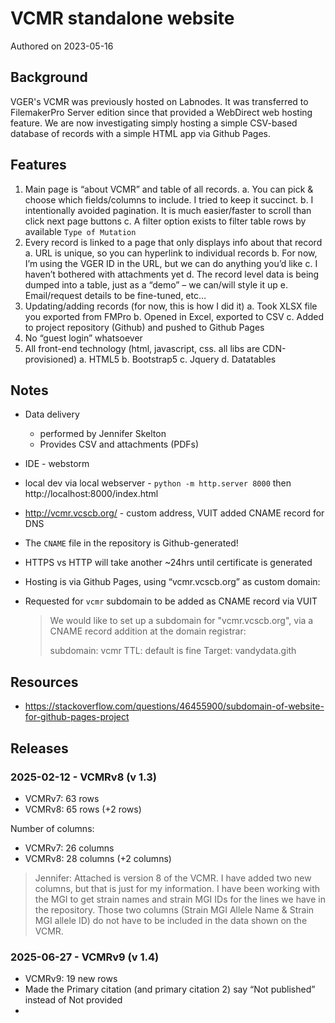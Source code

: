 # VCMR standalone website

Authored on 2023-05-16

## Background

VGER's VCMR was previously hosted on Labnodes. It was transferred to FilemakerPro Server edition since that provided a WebDirect web hosting feature. We are now investigating simply hosting a simple CSV-based database of records with a simple HTML app via Github Pages.

## Features

1. Main page is “about VCMR” and table of all records. 
   a.	You can pick & choose which fields/columns to include. I tried to keep it succinct.
   b.	I intentionally avoided pagination. It is much easier/faster to scroll than click next page buttons
   c. A filter option exists to filter table rows by available `Type of Mutation`
2. Every record is linked to a page that only displays info about that record
   a.	URL is unique, so you can hyperlink to individual records
   b.	For now, I’m using the VGER ID in the URL, but we can do anything you’d like
   c.	I haven’t bothered with attachments yet
   d.	The record level data is being dumped into a table, just as a “demo” – we can/will style it up
   e.	Email/request details to be fine-tuned, etc…
3. Updating/adding records (for now, this is how I did it)
   a.	Took XLSX file you exported from FMPro
   b.	Opened in Excel, exported to CSV
   c.	Added to project repository (Github) and pushed to Github Pages
4. No “guest login” whatsoever
5. All front-end technology (html, javascript, css. all libs are CDN-provisioned)
   a.	HTML5
   b.	Bootstrap5
   c.	Jquery
   d.	Datatables


## Notes
- Data delivery

   - performed by Jennifer Skelton
   - Provides CSV and attachments (PDFs)

- IDE - webstorm
- local dev via local webserver - `python -m http.server 8000` then http://localhost:8000/index.html
- http://vcmr.vcscb.org/ - custom address, VUIT added CNAME record for DNS
- The `CNAME` file in the repository is Github-generated!
- HTTPS vs HTTP will take another ~24hrs until certificate is generated
- Hosting is via Github Pages, using “vcmr.vcscb.org” as custom domain:
- Requested for `vcmr` subdomain to be added as CNAME record via VUIT

   >  We would like to set up a subdomain for "vcmr.vcscb.org", via a CNAME record addition at the domain registrar:
   >
   >  subdomain: vcmr
   >  TTL: default is fine
   >  Target: vandydata.gith

## Resources
- https://stackoverflow.com/questions/46455900/subdomain-of-website-for-github-pages-project 

## Releases

### 2025-02-12 - VCMRv8 (v 1.3)

- VCMRv7: 63 rows
- VCMRv8: 65 rows (+2 rows)

Number of columns:

- VCMRv7: 26 columns
- VCMRv8: 28 columns (+2 columns)

> Jennifer:
> Attached is version 8 of the VCMR. I have added two new columns, but that is just for my information. I have been working with the MGI to get strain names and strain MGI IDs for the lines we have in the repository. Those two columns (Strain MGI Allele Name & Strain MGI allele ID) do not have to be included in the data shown on the VCMR.

### 2025-06-27 - VCMRv9 (v 1.4)

- VCMRv9: 19 new rows
- Made the Primary citation (and primary citation 2) say “Not published” instead of Not provided
- 

